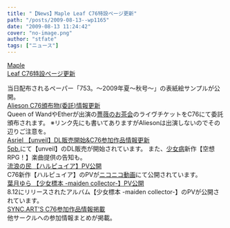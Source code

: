 ```yaml
---
title: "【News】Maple Leaf C76特設ページ更新"
path: "/posts/2009-08-13--wp1165"
date: "2009-08-13 11:24:42"
cover: "no-image.png"
author: "stfate"
tags: ["ニュース"]
---
```


<style type="text/css">
<!--
p {white-space: pre-wrap};
-->
</style>

<a class="topics" href="http://tieleaf.net/event/c76.html" target="_blank">Maple Leaf C76特設ページ更新</a>
<div class="news">当日配布されるペーパー「753。～2009年夏～秋号～」の表紙絵サンプルが公開。</div>
<a class="topics" href="http://www.alieson.net/html/" target="_blank">Alieson C76頒布物(委託)情報更新</a>
<div class="news">Queen of WandやEtherが出演の<a href="http://www.stels806.com/stels806/live/index.html" target="_blank">薔薇のお茶会</a>のライヴチケットをC76にて委託頒布されます。
※リンク先にも書いてありますがAliesonは出演しないのでその辺りご注意を。</div>
<a class="topics" href="http://www.asriel.jp/m/" target="_blank">Asriel 【unveil】DL販売開始&C76参加作品情報更新</a>
<div class="news"><a href="http://5pb.jp/" target="_blank">5pb.</a>にて【unveil】のDL販売が開始されています。
また、<a href="http://www.girldisease.com/" target="_blank">少女病</a>新作【空想RPG！】楽曲提供の告知も。</div>
<a class="topics" href="http://www5.ocn.ne.jp/~rulotami/harpy/index.html" target="_blank">流浪の民 【ハルピュイア】PV公開</a>
<div class="news">C76新作【ハルピュイア】のPVが<a href="http://www.nicovideo.jp/watch/sm7917806" target="_blank">ニコニコ動画</a>にて公開されています。</div>
<a class="topics" href="http://www.team-e.co.jp/sp/archive/yura.html" target="_blank">葉月ゆら 【少女標本 -maiden collector-】PV公開</a>
<div class="news">8.12にリリースされたアルバム【少女標本 -maiden collector-】のPVが公開されています。</div>
<a class="topics" href="http://syncarts.jp/" target="_blank">SYNC.ART'S C76参加作品情報掲載</a>
<div class="news">他サークルへの参加情報まとめが掲載。</div>
